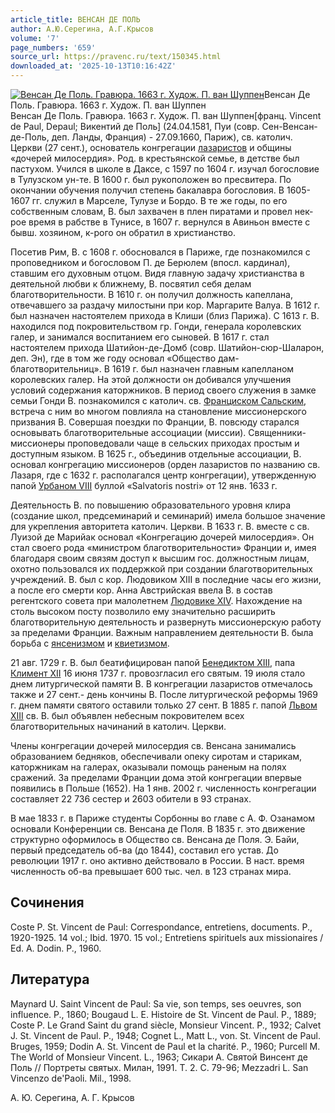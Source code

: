 ```yaml
---
article_title: ВЕНСАН ДЕ ПОЛЬ
author: А.Ю.Серегина, А.Г.Крысов
volume: '7'
page_numbers: '659'
source_url: https://pravenc.ru/text/150345.html
downloaded_at: '2025-10-13T10:16:42Z'
---
```


[![Венсан Де Поль. Гравюра. 1663 г. Худож. П. ван Шуппен](https://pravenc.ru/data/356/458/1234/1i200.jpg "Кликните для увеличения картинки")](https://pravenc.ru/data/356/458/1234/1i400.jpg)Венсан Де Поль. Гравюра. 1663 г. Худож. П. ван Шуппен  
Венсан Де Поль. Гравюра. 1663 г. Худож. П. ван Шуппен[франц. Vincent de Paul, Depaul; Викентий де Поль] 
(24.04.1581, Пуи (совр. Сен-Венсан-де-Поль, деп. Ланды, Франция) - 27.09.1660, Париж), св. католич. Церкви (27 сент.), основатель конгрегации [лазаристов](https://pravenc.ru/text/лазаристов.html) и общины «дочерей милосердия». Род. в крестьянской семье, в детстве был пастухом. Учился в школе в Даксе, с 1597 по 1604 г. изучал богословие в Тулузском ун-те. В 1600 г. был рукоположен во пресвитера. По окончании обучения получил степень бакалавра богословия. В 1605-1607 гг. служил в Марселе, Тулузе и Бордо. В те же годы, по его собственным словам, В. был захвачен в плен пиратами и провел нек-рое время в рабстве в Тунисе, в 1607 г. вернулся в Авиньон вместе с бывш. хозяином, к-рого он обратил в христианство.

Посетив Рим, В. с 1608 г. обосновался в Париже, где познакомился с проповедником и богословом П. де Берюлем (впосл. кардинал), ставшим его духовным отцом. Видя главную задачу христианства в деятельной любви к ближнему, В. посвятил себя делам благотворительности. В 1610 г. он получил должность капеллана, отвечавшего за раздачу милостыни при кор. Маргарите Валуа. В 1612 г. был назначен настоятелем прихода в Клиши (близ Парижа). С 1613 г. В. находился под покровительством гр. Гонди, генерала королевских галер, и занимался воспитанием его сыновей. В 1617 г. стал настоятелем прихода Шатийон-де-Домб (совр. Шатийон-сюр-Шаларон, деп. Эн), где в том же году основал «Общество дам-благотворительниц». В 1619 г. был назначен главным капелланом королевских галер. На этой должности он добивался улучшения условий содержания каторжников. В период своего служения в замке семьи Гонди В. познакомился с католич. св. [Франциском Сальским](<https://pravenc.ru/text/Франциск Сальский.html>), встреча с ним во многом повлияла на становление миссионерского призвания В. Совершая поездки по Франции, В. повсюду старался основывать благотворительные ассоциации (миссии). Священники-миссионеры проповедовали чаще в сельских приходах простым и доступным языком. В 1625 г., объединив отдельные ассоциации, В. основал конгрегацию миссионеров (орден лазаристов по названию св. Лазаря, где с 1632 г. располагался центр конгрегации), утвержденную папой [Урбаном VIII](<https://pravenc.ru/text/Урбаном VIII.html>) буллой «Salvatoris nostri» от 12 янв. 1633 г.

Деятельность В. по повышению образовательного уровня клира (создание школ, предсеминарий и семинарий) имела большое значение для укрепления авторитета католич. Церкви. В 1633 г. В. вместе с св. Луизой де Марийак основал «Конгрегацию дочерей милосердия». Он стал своего рода «министром благотворительности» Франции и, имея благодаря своим связям доступ к высшим гос. должностным лицам, охотно пользовался их поддержкой при создании благотворительных учреждений. В. был с кор. Людовиком XIII в последние часы его жизни, а после его смерти кор. Анна Австрийская ввела В. в состав регентского совета при малолетнем [Людовике XIV](<https://pravenc.ru/text/Людовике XIV.html>). Нахождение на столь высоком посту позволило ему значительно расширить благотворительную деятельность и развернуть миссионерскую работу за пределами Франции. Важным направлением деятельности В. была борьба с [янсенизмом](https://pravenc.ru/text/янсенизмом.html) и [квиетизмом](https://pravenc.ru/text/квиетизмом.html).

21 авг. 1729 г. В. был беатифицирован папой [Бенедиктом XIII](<https://pravenc.ru/text/Бенедикт XIII.html>), папа [Климент XII](<https://pravenc.ru/text/Климент XII.html>) 16 июня 1737 г. провозгласил его святым. 19 июля стало днем литургической памяти В. В конгрегации лазаристов отмечалось также и 27 сент.- день кончины В. После литургической реформы 1969 г. днем памяти святого оставили только 27 сент. В 1885 г. папой [Львом XIII](<https://pravenc.ru/text/Лев XIII.html>) св. В. был объявлен небесным покровителем всех благотворительных начинаний в католич. Церкви.

Члены конгрегации дочерей милосердия св. Венсана занимались образованием бедняков, обеспечивали опеку сиротам и старикам, каторжникам на галерах, оказывали помощь раненым на полях сражений. За пределами Франции дома этой конгрегации впервые появились в Польше (1652). На 1 янв. 2002 г. численность конгрегации составляет 22 736 сестер и 2603 обители в 93 странах.

В мае 1833 г. в Париже студенты Сорбонны во главе с А. Ф. Озанамом основали Конференции св. Венсана де Поля. В 1835 г. это движение структурно оформилось в Общество св. Венсана де Поля. Э. Байи, первый председатель об-ва (до 1844), составил его устав. До революции 1917 г. оно активно действовало в России. В наст. время численность об-ва превышает 600 тыс. чел. в 123 странах мира.

## Сочинения

Coste P. St. Vincent de Paul: Correspondance, entretiens, documents. P., 1920-1925. 14 vol.; Ibid. 1970. 15 vol.; Entretiens spirituels aux missionaires / Ed. A. Dodin. P., 1960.

## Литература

Maynard U. Saint Vincent de Paul: Sa vie, son temps, ses oeuvres, son influence. P., 1860; Bougaud L. E. Histoire de St. Vincent de Paul. P., 1889; Coste P. Le Grand Saint du grand siècle, Monsieur Vincent. P., 1932; Calvet J. St. Vincent de Paul. P., 1948; Cognet L., Matt L., von. St. Vincent de Paul. Bruges, 1959; Dodin A. St. Vincent de Paul et la charité. P., 1960; Purcell М. The World of Monsieur Vincent. L., 1963; Сикари А. Святой Винсент де Поль // Портреты святых. Милан, 1991. Т. 2. С. 79-96; Mezzadri L. San Vincenzo de'Paoli. Mil., 1998.

А. Ю. Серегина, А. Г. Крысов
